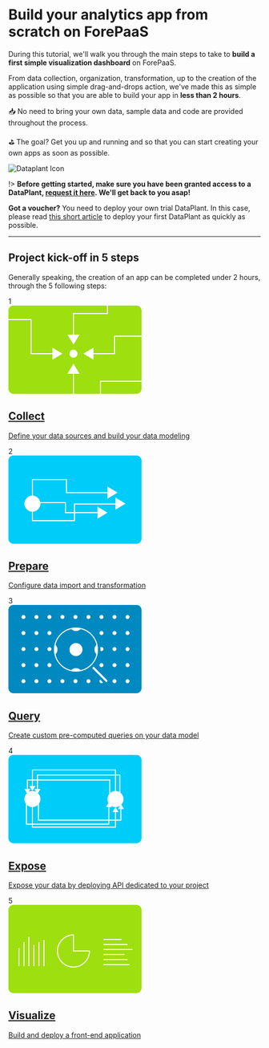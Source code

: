 # Build your analytics app from scratch on ForePaaS

During this tutorial, we'll walk you through the main steps to take to **build a first simple visualization dashboard** on ForePaaS. 

From data collection, organization, transformation, up to the creation of the application using simple drag-and-drops action, we've made this as simple as possible so that you are able to build your app in **less than 2 hours**. 

📥 No need to bring your own data, sample data and code are provided throughout the process. 

⛳️ The goal? Get you up and running and so that you can start creating your own apps as soon as possible. 

![Dataplant Icon](/picts/dataplant-icon.png)

!> **Before getting started, make sure you have been granted access to a DataPlant, [request it here](https://www.forepaas.com/jp/pages/access-a-dataplant/). We'll get back to you asap!**

**Got a voucher?** You need to deploy your own trial DataPlant. In this case, please read [this short article](/jp/product/account-setup/create-dataplant-voucher.md) to deploy your first DataPlant as quickly as possible.

---

## Project kick-off in 5 steps

Generally speaking, the creation of an app can be completed under 2 hours, through the 5 following steps:

<div class="project-step">
   <div class="step">1</div>
   <a class="landing-link" href="#/jp/getting-started/app-init/data-manager.md">
      <img data-no-zoom src="en/getting-started/app-init/picts/connect.png" alt="Connect" />
      <div class="text">
         <h2>Collect</h2>
         <p>Define your data sources and build your data modeling</p>
      </div>
   </a>
</div>
<div class="project-step">
   <div class="step">2</div>
   <a class="landing-link" href="#/jp/getting-started/app-init/dpe.md">
      <img data-no-zoom src="en/getting-started/app-init/picts/transfer.png" alt="Transfer"/>
      <div class="text">
         <h2>Prepare</h2>
         <p>Configure data import and transformation</p>
      </div>
   </a>
</div>
<div class="project-step">
   <div class="step">3</div>
   <a class="landing-link" href="#/jp/getting-started/app-init/query-builder.md">
      <img data-no-zoom src="en/getting-started/app-init/picts/query.png" alt="Query"/>
      <div class="text">
         <h2>Query</h2>
         <p>Create custom pre-computed queries on your data model</p>
      </div>
   </a>
</div>
<div class="project-step">
   <div class="step">4</div>
   <a class="landing-link" href="#/jp/getting-started/app-init/api-manager.md">
      <img data-no-zoom src="en/getting-started/app-init/picts/expose.png" alt="Expose"/>
      <div class="text">
         <h2>Expose</h2>
         <p>Expose your data by deploying API dedicated to your project</p>
      </div>
   </a>
</div>
<div class="project-step">
   <div class="step">5</div>
   <a class="landing-link" href="#/jp/getting-started/app-init/app-manager.md">
      <img data-no-zoom src="en/getting-started/app-init/picts/visualize.png" alt="Visualize"/>
      <div class="text">
         <h2>Visualize</h2>
         <p>Build and deploy a front-end application</p>
      </div>
   </a>
</div>